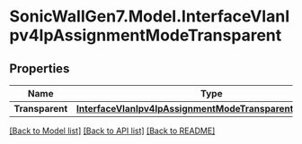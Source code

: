 # SonicWallGen7.Model.InterfaceVlanIpv4IpAssignmentModeTransparent

## Properties

Name | Type | Description | Notes
------------ | ------------- | ------------- | -------------
**Transparent** | [**InterfaceVlanIpv4IpAssignmentModeTransparentTransparent**](InterfaceVlanIpv4IpAssignmentModeTransparentTransparent.md) |  | [optional] 

[[Back to Model list]](../README.md#documentation-for-models) [[Back to API list]](../README.md#documentation-for-api-endpoints) [[Back to README]](../README.md)

